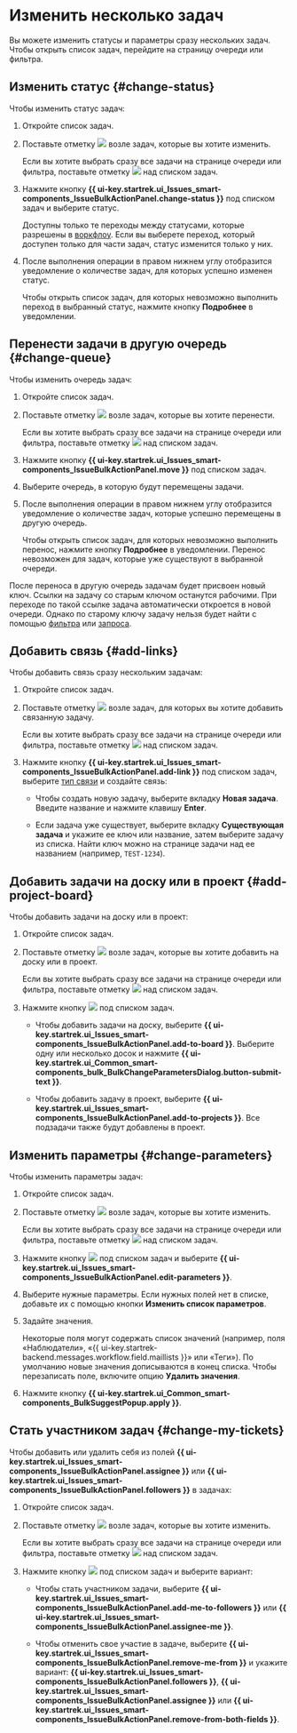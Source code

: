 # Изменить несколько задач

Вы можете изменить статусы и параметры сразу нескольких задач. Чтобы открыть список задач, перейдите на страницу очереди или фильтра.

## Изменить статус {#change-status}

Чтобы изменить статус задач:

1. Откройте список задач.

1. Поставьте отметку ![](../../_assets/tracker/svg/check.svg) возле задач, которые вы хотите изменить.
   
   Если вы хотите выбрать сразу все задачи на странице очереди или фильтра, поставьте отметку ![](../../_assets/tracker/svg/check.svg) над списком задач.

1. Нажмите кнопку **{{ ui-key.startrek.ui_Issues_smart-components_IssueBulkActionPanel.change-status }}** под списком задач и выберите статус. 
   
   Доступны только те переходы между статусами, которые разрешены в [воркфлоу](workflow.md). Если вы выберете переход, который доступен только для части задач, статус изменится только у них.
   
1. После выполнения операции в правом нижнем углу отобразится уведомление о количестве задач, для которых успешно изменен статус.
   
   Чтобы открыть список задач, для которых невозможно выполнить переход в выбранный статус, нажмите кнопку **Подробнее** в уведомлении.

## Перенести задачи в другую очередь {#change-queue}

Чтобы изменить очередь задач:

1. Откройте список задач.

1. Поставьте отметку ![](../../_assets/tracker/svg/check.svg) возле задач, которые вы хотите перенести.
   
   Если вы хотите выбрать сразу все задачи на странице очереди или фильтра, поставьте отметку ![](../../_assets/tracker/svg/check.svg) над списком задач.

1. Нажмите кнопку **{{ ui-key.startrek.ui_Issues_smart-components_IssueBulkActionPanel.move }}** под списком задач.

1. Выберите очередь, в которую будут перемещены задачи.

1. После выполнения операции в правом нижнем углу отобразится уведомление о количестве задач, которые успешно перемещены в другую очередь.
   
   Чтобы открыть список задач, для которых невозможно выполнить перенос, нажмите кнопку **Подробнее** в уведомлении. Перенос невозможен для задач, которые уже существуют в выбранной очереди.

После переноса в другую очередь задачам будет присвоен новый ключ. Ссылки на задачу со старым ключом останутся рабочими. При переходе по такой ссылке задача автоматически откроется в новой очереди. Однако по старому ключу задачу нельзя будет найти с помощью [фильтра](../manager/quick-filters.md) или [запроса](../user/query-filter#query-format.md).

## Добавить связь {#add-links}

Чтобы добавить связь сразу нескольким задачам:

1. Откройте список задач.

1. Поставьте отметку ![](../../_assets/tracker/svg/check.svg) возле задач, для которых вы хотите добавить связанную задачу.
   
   Если вы хотите выбрать сразу все задачи на странице очереди или фильтра, поставьте отметку ![](../../_assets/tracker/svg/check.svg) над списком задач.

1. Нажмите кнопку **{{ ui-key.startrek.ui_Issues_smart-components_IssueBulkActionPanel.add-link }}** под списком задач, выберите [тип связи](../user/links.md) и создайте связь:

      * Чтобы создать новую задачу, выберите вкладку **Новая задача**. Введите название и нажмите клавишу **Enter**.
        
      * Если задача уже существует, выберите вкладку **Существующая задача** и укажите ее ключ или название, затем выберите задачу из списка. Найти ключ можно на странице задачи над ее названием (например, `TEST-1234`).

## Добавить задачи на доску или в проект {#add-project-board}

Чтобы добавить задачи на доску или в проект:

1. Откройте список задач.

1. Поставьте отметку ![](../../_assets/tracker/svg/check.svg) возле задач, которые вы хотите добавить на доску или в проект.
   
   Если вы хотите выбрать сразу все задачи на странице очереди или фильтра, поставьте отметку ![](../../_assets/tracker/svg/check.svg) над списком задач.

1. Нажмите кнопку ![](../../_assets/horizontal-ellipsis.svg) под списком задач.

   * Чтобы добавить задачи на доску, выберите **{{ ui-key.startrek.ui_Issues_smart-components_IssueBulkActionPanel.add-to-board }}**. Выберите одну или несколько досок и нажмите **{{ ui-key.startrek.ui_Common_smart-components_bulk_BulkChangeParametersDialog.button-submit-text }}**.

   * Чтобы добавить задачу в проект, выберите **{{ ui-key.startrek.ui_Issues_smart-components_IssueBulkActionPanel.add-to-projects }}**. Все подзадачи также будут добавлены в проект.

## Изменить параметры {#change-parameters}

Чтобы изменить параметры задач:

1. Откройте список задач.

1. Поставьте отметку ![](../../_assets/tracker/svg/check.svg) возле задач, которые вы хотите изменить.
   
   Если вы хотите выбрать сразу все задачи на странице очереди или фильтра, поставьте отметку ![](../../_assets/tracker/svg/check.svg) над списком задач.

1. Нажмите кнопку ![](../../_assets/horizontal-ellipsis.svg) под списком задач и выберите **{{ ui-key.startrek.ui_Issues_smart-components_IssueBulkActionPanel.edit-parameters }}**.

1. Выберите нужные параметры. Если нужных полей нет в списке, добавьте их с помощью кнопки **Изменить список параметров**.

1. Задайте значения.
   
   Некоторые поля могут содержать список значений (например, поля «Наблюдатели», «{{ ui-key.startrek-backend.messages.workflow.field.maillists }}» или «Теги»). По умолчанию новые значения дописываются в конец списка. Чтобы перезаписать поле, включите опцию **Удалить значения**.

1. Нажмите кнопку **{{ ui-key.startrek.ui_Common_smart-components_BulkSuggestPopup.apply }}**.

## Стать участником задач {#change-my-tickets}

Чтобы добавить или удалить себя из полей **{{ ui-key.startrek.ui_Issues_smart-components_IssueBulkActionPanel.assignee }}** или **{{ ui-key.startrek.ui_Issues_smart-components_IssueBulkActionPanel.followers }}** в задачах:

1. Откройте список задач.

1. Поставьте отметку ![](../../_assets/tracker/svg/check.svg) возле задач, которые вы хотите изменить.
   
   Если вы хотите выбрать сразу все задачи на странице очереди или фильтра, поставьте отметку ![](../../_assets/tracker/svg/check.svg) над списком задач.

1. Нажмите кнопку ![](../../_assets/horizontal-ellipsis.svg) под списком задач и выберите вариант:

   * Чтобы стать участником задачи, выберите **{{ ui-key.startrek.ui_Issues_smart-components_IssueBulkActionPanel.add-me-to-followers }}** или **{{ ui-key.startrek.ui_Issues_smart-components_IssueBulkActionPanel.assignee-me }}**.

   * Чтобы отменить свое участие в задаче, выберите **{{ ui-key.startrek.ui_Issues_smart-components_IssueBulkActionPanel.remove-me-from }}** и укажите вариант: **{{ ui-key.startrek.ui_Issues_smart-components_IssueBulkActionPanel.followers }}**, **{{ ui-key.startrek.ui_Issues_smart-components_IssueBulkActionPanel.assignee }}** или **{{ ui-key.startrek.ui_Issues_smart-components_IssueBulkActionPanel.remove-from-both-fields }}**.
